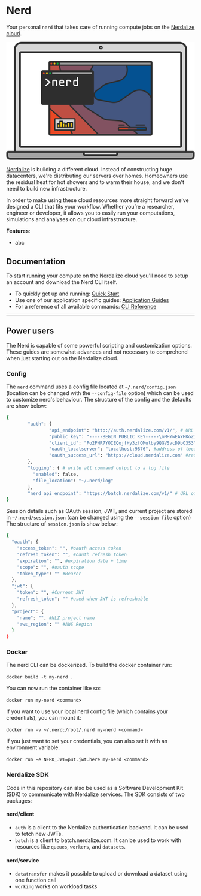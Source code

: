# Nerd
Your personal `nerd` that takes care of running compute jobs on the [Nerdalize cloud](https://www.nerdalize.com/).

<p align="center">
<img src="./nerd.svg">
</p>

[Nerdalize](https://www.nerdalize.com/) is building a different cloud. Instead of constructing huge datacenters, we're distributing our servers over homes. Homeowners use the residual heat for hot showers and to warm their house, and we don't need to build new infrastructure.

In order to make using these cloud resources more straight forward we’ve designed a CLI that fits your workflow. Whether you’re a researcher, engineer or developer, it allows you to easily run your computations, simulations and analyses on our cloud infrastructure.

__Features__:
  - abc

## Documentation
To start running your compute on the Nerdalize cloud you'll need to setup an account and download the Nerd CLI itself.

  - To quickly get up and running: [Quick Start](https://www.nerdalize.com/docs/)
  - Use one of our application specific guides: [Application Guides](https://www.nerdalize.com/applications/)
  - For a reference of all available commands: [CLI Reference](https://www.nerdalize.com/docs/reference/cli/)

---

## Power users
The Nerd is capable of some powerful scripting and customization options. These guides are somewhat advances and not necessary to comprehend when just starting out on the Nerdalize cloud.

### Config

The `nerd` command uses a config file located at `~/.nerd/config.json` (location can be changed with the `--config-file` option) which can be used to customize nerd's behaviour.
The structure of the config and the defaults are show below:
```bash
{
        "auth": {
                "api_endpoint": "http://auth.nerdalize.com/v1/", # URL of authentication server
                "public_key": "-----BEGIN PUBLIC KEY-----\nMHYwEAYHKoZIzj0CAQYFK4EEACIDYgAEBthEmchVCtA3ZPXqiCXdj+7/ZFuhxRgx\ngrTxIHK+b0vEqKqA3O++ggD1GgjqtTfNLGUjLCE3KxyIN78TsK+HU4VVexTjlWXy\nWPtidD68xGD0JVPU1cSfu8iP0XzwgttG\n-----END PUBLIC KEY-----\n", # Public key used to verify JWT signature
                "client_id": "Po2PHR7YOIEQojfHy3zfOMulby9QGVSvcD9bO3S3", #OAuth client ID
                "oauth_localserver": "localhost:9876", #address of local oauth server
                "oauth_success_url": "https://cloud.nerdalize.com" #redirect URL after successful login
        },
        "logging": { # write all command output to a log file
          "enabled": false,
          "file_location": "~/.nerd/log"
        },
        "nerd_api_endpoint": "https://batch.nerdalize.com/v1/" # URL of nerdalize API (NCE)
}
```

Session details such as OAuth session, JWT, and current project are stored in `~/.nerd/session.json` (can be changed using the `--session-file` option)
The structure of `session.json` is show below:
```bash
{
  "oauth": {
  	"access_token": "", #oauth access token
  	"refresh_token": "", #oauth refresh token
  	"expiration": "", #expiration date + time
  	"scope": "", #oauth scope
  	"token_type": "" #Bearer
  },
  "jwt": {
    "token": "", #Current JWT
    "refresh_token": "" #used when JWT is refreshable
  },
  "project": {
    "name": "", #NLZ project name
    "aws_region": "" #AWS Region
  }
}
```

### Docker

The nerd CLI can be dockerized. To build the docker container run:

```docker build -t my-nerd .```

You can now run the container like so:

```docker run my-nerd <command>```

If you want to use your local nerd config file (which contains your credentials), you can mount it:

```docker run -v ~/.nerd:/root/.nerd my-nerd <command>```

If you just want to set your credentials, you can also set it with an environment variable:

```docker run -e NERD_JWT=put.jwt.here my-nerd <command>```

### Nerdalize SDK

Code in this repository can also be used as a Software Development Kit (SDK) to communicate with Nerdalize services. The SDK consists of two packages:

#### nerd/client

* `auth` is a client to the Nerdalize authentication backend. It can be used to fetch new JWTs.
* `batch` is a client to batch.nerdalize.com. It can be used to work with resources like `queues`, `workers`, and `datasets`.

#### nerd/service

* `datatransfer` makes it possible to upload or download a dataset using one function call
* `working` works on workload tasks
